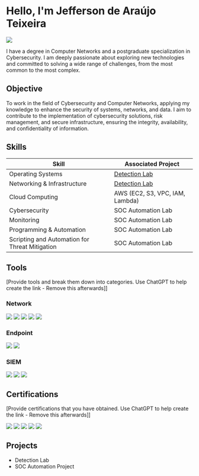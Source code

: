# Hello, I'm Jefferson de Araújo Teixeira
<a href="https://linkedin.com/in/jefferson-araujo-teixeira"><img src="https://img.shields.io/badge/-LinkedIn-0072b1?&style=for-the-badge&logo=linkedin&logoColor=white" /></a>

I have a degree in Computer Networks and a postgraduate specialization in Cybersecurity. I am deeply passionate about exploring new technologies and committed to solving a wide range of challenges, from the most common to the most complex.

## Objective

To work in the field of Cybersecurity and Computer Networks, applying my knowledge to enhance the security of systems, networks, and data. I aim to contribute to the implementation of cybersecurity solutions, risk management, and secure infrastructure, ensuring the integrity, availability, and confidentiality of information.

## Skills

| Skill                                         | Associated Project         |
|-----------------------------------------------|----------------------------|
| Operating Systems                             | <a href="https://google.com">Detection Lab</a>|
| Networking & Infrastructure                   | <a href="https://google.com">Detection Lab</a>|
| Cloud Computing                               | AWS (EC2, S3, VPC, IAM, Lambda)|
| Cybersecurity                                 | SOC Automation Lab|
| Monitoring                                    | SOC Automation Lab|
| Programming & Automation                      | SOC Automation Lab|
| Scripting and Automation for Threat Mitigation | SOC Automation Lab|

## Tools
[Provide tools and break them down into categories. Use ChatGPT to help create the link - Remove this afterwards]]

### Network
<div>
    <img src="https://img.shields.io/badge/-Active%20Directory-0A66C2?style=for-the-badge&logo=microsoft&logoColor=white" />
    <img src="https://img.shields.io/badge/-AWS-232F3E?style=for-the-badge&logo=amazonaws&logoColor=white" />
    <img src="https://img.shields.io/badge/-DNS-FF6C37?style=for-the-badge&logo=google-public-dns&logoColor=white" />
    <img src="https://img.shields.io/badge/-DHCP-0088CC?style=for-the-badge&logo=internet-explorer&logoColor=white" />
    <img src="https://img.shields.io/badge/-Structured%20Cabling-555555?style=for-the-badge&logo=network&logoColor=white" />
</div>

### Endpoint
<div>
    <img src="https://img.shields.io/badge/-Microsoft_Defender_for_Endpoint-00A4EF?&style=for-the-badge&logo=Microsoft&logoColor=white" />
    <img src="https://img.shields.io/badge/-Velociraptor-4B275F?&style=for-the-badge&logo=Velociraptor&logoColor=white" />
</div>

### SIEM
<div>
    <img src="https://img.shields.io/badge/-Microsoft_Sentinel-0078D4?&style=for-the-badge&logo=Microsoft&logoColor=white" />
    <img src="https://img.shields.io/badge/-Splunk-000000?&style=for-the-badge&logo=Splunk&logoColor=white" />
    <img src="https://img.shields.io/badge/-Elastic-005571?&style=for-the-badge&logo=Elastic&logoColor=white" />
</div>

## Certifications
[Provide certifications that you have obtained. Use ChatGPT to help create the link - Remove this afterwards]]
<div>
<img src="https://img.shields.io/badge/-Security%2B-FF0000?&style=for-the-badge&logo=CompTIA&logoColor=white" />
<img src="https://img.shields.io/badge/-Network%2B-007ACC?&style=for-the-badge&logo=CompTIA&logoColor=white" />
<img src="https://img.shields.io/badge/-A%2B-4D4D4D?&style=for-the-badge&logo=CompTIA&logoColor=white" />
<img src="https://img.shields.io/badge/-CDSA-006400?&style=for-the-badge&logoColor=white" />
<img src="https://img.shields.io/badge/-CCD-000080?&style=for-the-badge&logoColor=white" />
</div>

## Projects
- Detection Lab
- SOC Automation Project
